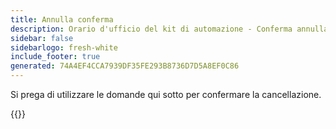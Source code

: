 ```yaml
---
title: Annulla conferma
description: Orario d'ufficio del kit di automazione - Conferma annullamento registrazione
sidebar: false
sidebarlogo: fresh-white
include_footer: true
generated: 74A4EF4CCA7939DF35FE293B8736D7D5A8EF0C86
---
```


Si prega di utilizzare le domande qui sotto per confermare la cancellazione.

{{<questions name="/office-hours/unregister-confirm.json" completed="Thank you for completing unregistration confirmation" showNavigationButtons=false >}}

